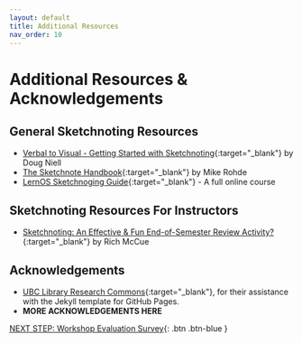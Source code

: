 ```yaml
---
layout: default
title: Additional Resources
nav_order: 10
---
```

# Additional Resources & Acknowledgements

## General Sketchnoting Resources
- [Verbal to Visual - Getting Started with Sketchnoting](https://www.verbaltovisual.com/sketchnoting/){:target="_blank"} by Doug Niell
- [The Sketchnote Handbook](https://learning-oreilly-com.ezproxy.library.uvic.ca/library/view/the-sketchnote-handbook/9780133088137/chapter-01.html){:target="_blank"} by Mike Rohde
- [LernOS Sketchnoging Guide](https://cogneon.github.io/lernos-sketchnoting/en/0300_Introduction/){:target="_blank"} - A full online course

## Sketchnoting Resources For Instructors
- [Sketchnoting: An Effective & Fun End-of-Semester Review Activity?](https://richmccue.com/2023/05/19/sketchnoting-an-effective-fun-end-of-semester-review-activity/){:target="_blank"} by Rich McCue

## Acknowledgements

- [UBC Library Research Commons](https://github.com/ubc-library-rc/){:target="_blank"}, for their assistance with the Jekyll template for GitHub Pages.
- **MORE ACKNOWLEDGEMENTS HERE**

[NEXT STEP: Workshop Evaluation Survey](workshop-survey.html){: .btn .btn-blue }
